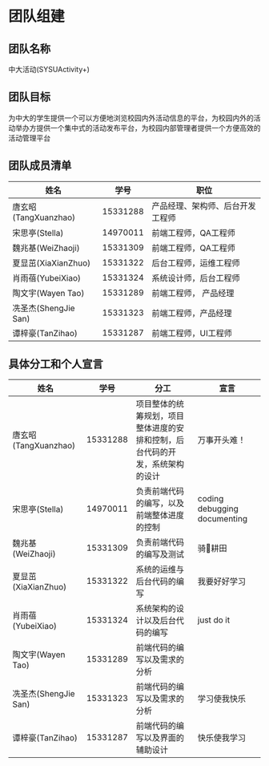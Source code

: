 # 团队组建

## 团队名称

中大活动(SYSUActivity+)

## 团队目标

为中大的学生提供一个可以方便地浏览校园内外活动信息的平台，为校园内外的活动举办方提供一个集中式的活动发布平台，为校园内部管理者提供一个方便高效的活动管理平台

## 团队成员清单

|姓名|学号|职位|
|--|--|--|
|唐玄昭(TangXuanzhao)|15331288|产品经理、架构师、后台开发工程师|
|宋思亭(Stella)|14970011|前端工程师，QA工程师|
|魏兆基(WeiZhaoji)|15331309|前端工程师，QA工程师|
|夏显茁(XiaXianZhuo)|15331322|后台工程师，运维工程师|
|肖雨蓓(YubeiXiao)|15331324|系统设计师，后台工程师|
|陶文宇(Wayen Tao)|15331289|前端工程师， 产品经理|
|冼圣杰(ShengJie San)|15331323|前端工程师，产品经理|
|谭梓豪(TanZihao)|15331287|前端工程师，UI工程师|

## 具体分工和个人宣言

|姓名|学号|分工|宣言|
|--|--|--|--|
|唐玄昭(TangXuanzhao)|15331288|项目整体的统筹规划，项目整体进度的安排和控制，后台代码的开发，系统架构的设计|万事开头难！|
|宋思亭(Stella)|14970011|负责前端代码的编写，以及前端整体进度的控制|coding debugging documenting|
|魏兆基(WeiZhaoji)|15331309|负责前端代码的编写及测试|骑🐴耕田|
|夏显茁(XiaXianZhuo)|15331322|系统的运维与后台代码的编写|我要好好学习|
|肖雨蓓(YubeiXiao)|15331324|系统架构的设计以及后台代码的编写|just do it|
|陶文宇(Wayen Tao)|15331289|前端代码的编写以及需求的分析||
|冼圣杰(ShengJie San)|15331323|前端代码的编写以及需求的分析|学习使我快乐|
|谭梓豪(TanZihao)|15331287|前端代码的编写以及界面的辅助设计| 快乐使我学习|